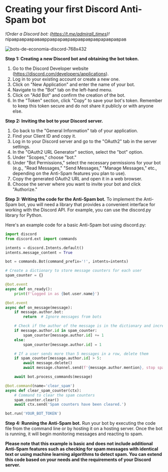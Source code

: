 # Creating your first Discord Anti-Spam bot

_!Order a Discord bot: (https://t.me/admirall_times)!_   піравравраврававрравраравравравравравраравраврав

![bots-de-economia-discord-768x432](https://user-images.githubusercontent.com/128980327/232897933-38097a7f-e8eb-4b6f-b505-497d4b9508bd.jpg)

**Step 1: Creating a new Discord bot and obtaining the bot token.**
1. Go to the Discord Developer website (https://discord.com/developers/applications).
2. Log in to your existing account or create a new one.
3. Click on "New Application" and enter the name of your bot.
4. Navigate to the "Bot" tab on the left-hand menu.
5. Click on "Add Bot" and confirm the creation of the bot.
6. In the "Token" section, click "Copy" to save your bot's token. Remember to keep this token secure and do not share it publicly or with anyone else.

**Step 2: Inviting the bot to your Discord server.**
1. Go back to the "General Information" tab of your application.
2. Find your Client ID and copy it.
3. Log in to your Discord server and go to the "OAuth2" tab in the server settings.
4. In the "OAuth2 URL Generator" section, select the "bot" option.
5. Under "Scopes," choose "bot."
6. Under "Bot Permissions," select the necessary permissions for your bot (e.g., "Read Messages," "Send Messages," "Manage Messages," etc., depending on the Anti-Spam features you plan to use).
7. Copy the generated OAuth2 URL and open it in a web browser.
8. Choose the server where you want to invite your bot and click "Authorize."

**Step 3: Writing the code for the Anti-Spam bot.**
To implement the Anti-Spam bot, you will need a library that provides a convenient interface for working with the Discord API. For example, you can use the discord.py library for Python.

Here's an example code for a basic Anti-Spam bot using discord.py:

```python
import discord
from discord.ext import commands

intents = discord.Intents.default()
intents.message_content = True

bot = commands.Bot(command_prefix='!', intents=intents)

# Create a dictionary to store message counters for each user
spam_counter = {}

@bot.event
async def on_ready():
    print(f'Logged in as {bot.user.name}')

@bot.event
async def on_message(message):
    if message.author.bot:
        return  # Ignore messages from bots

    # Check if the author of the message is in the dictionary and increment the counter by 1
    if message.author.id in spam_counter:
        spam_counter[message.author.id] += 1
    else:
        spam_counter[message.author.id] = 1

    # If a user sends more than 5 messages in a row, delete them
    if spam_counter[message.author.id] > 5:
        await message.delete()
        await message.channel.send(f'{message.author.mention}, stop spamming!')

    await bot.process_commands(message)

@bot.command(name='clear_spam')
async def clear_spam_counter(ctx):
    # Command to clear the spam counters
    spam_counter.clear()
    await ctx.send('Spam counters have been cleared.')

bot.run('YOUR_BOT_TOKEN')
```

**Step 4: Running the Anti-Spam bot.**
Run your bot by executing the code file from the command line or by hosting it on a hosting server. Once the bot is running, it will begin monitoring messages and reacting to spam.

**Please note that this example is basic and does not include additional Anti-Spam features such as checking for spam messages with identical text or using machine learning algorithms to detect spam. You can extend this code based on your needs and the requirements of your Discord server.**
